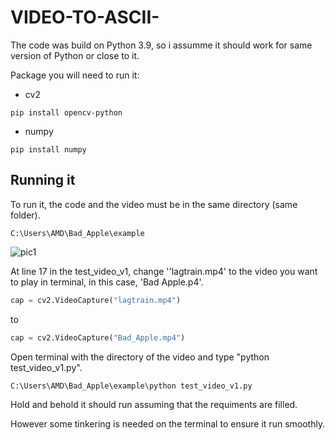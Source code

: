 # VIDEO-TO-ASCII-

The code was build on Python 3.9, so i assumme it should work for same version of Python or close to it.

Package you will need to run it:
- cv2		
```
pip install opencv-python
```
- numpy 	
```
pip install numpy
```

## Running it

To run it, the code and the video must be in the same directory (same folder). 
```
C:\Users\AMD\Bad_Apple\example
```
![pic1](https://user-images.githubusercontent.com/76024496/197989555-54d67b4f-62eb-49d3-b9aa-ad04a03a88b4.png)

At line 17 in the test_video_v1, change ''lagtrain.mp4' to the video you want to play in terminal, in this case, 
'Bad Apple.p4'.

```python
cap = cv2.VideoCapture("lagtrain.mp4")  
```
to 
```python
cap = cv2.VideoCapture("Bad_Apple.mp4")  
```
Open terminal with the directory of the video and type "python test_video_v1.py".
```
C:\Users\AMD\Bad_Apple\example\python test_video_v1.py
```
Hold and behold it should run assuming that the requiments are filled.

However some tinkering is needed on the terminal to ensure it run smoothly. 
